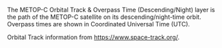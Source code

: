The METOP-C Orbital Track & Overpass Time (Descending/Night) layer is the path of the METOP-C satellite on its descending/night-time orbit. Overpass times are shown in Coordinated Universal Time (UTC).

Orbital Track information from <https://www.space-track.org/>.
